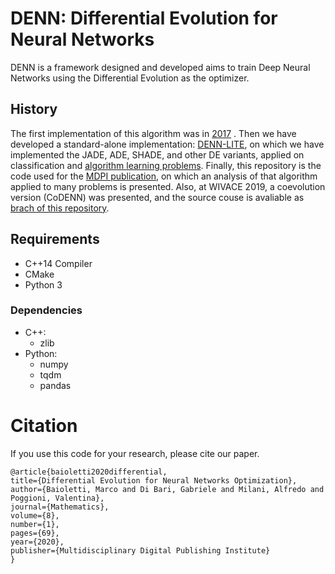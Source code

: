 # DENN: Differential Evolution for Neural Networks

DENN is a framework designed and developed aims to train Deep Neural Networks 
using the Differential Evolution as the optimizer.

## History
The first implementation of this algorithm was in [2017](https://github.com/Gabriele91/DENN-Tensorflow/) . Then we have developed a standard-alone implementation: [DENN-LITE](https://github.com/Gabriele91/DENN-LITE/), on which we have implemented the JADE, ADE, SHADE, and other DE variants, applied on classification and [algorithm learning problems](https://github.com/Gabriele91/DENN-LITE/tree/nram).
Finally, this repository is the code used for the [MDPI publication](https://www.mdpi.com/2227-7390/8/1/69), on which an analysis of that algorithm applied to many problems is presented. Also, at WIVACE 2019, a coevolution version (CoDENN) was presented, and the source couse is avaliable as [brach of this repository](https://github.com/Gabriele91/DENN/tree/coevolution_dynamic).

## Requirements
* C++14 Compiler
* CMake
* Python 3
    
### Dependencies    
* C++:
    * zlib
* Python:
    * numpy
    * tqdm
    * pandas

# Citation
If you use this code for your research, please cite our paper.

    @article{baioletti2020differential,
    title={Differential Evolution for Neural Networks Optimization},
    author={Baioletti, Marco and Di Bari, Gabriele and Milani, Alfredo and Poggioni, Valentina},
    journal={Mathematics},
    volume={8},
    number={1},
    pages={69},
    year={2020},
    publisher={Multidisciplinary Digital Publishing Institute}
    }
